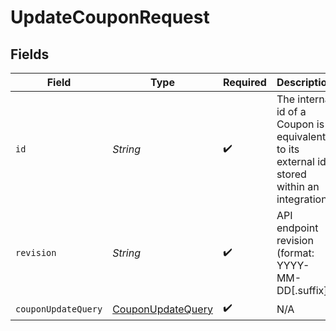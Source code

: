 # UpdateCouponRequest


## Fields

| Field                                                                                      | Type                                                                                       | Required                                                                                   | Description                                                                                | Example                                                                                    |
| ------------------------------------------------------------------------------------------ | ------------------------------------------------------------------------------------------ | ------------------------------------------------------------------------------------------ | ------------------------------------------------------------------------------------------ | ------------------------------------------------------------------------------------------ |
| `id`                                                                                       | *String*                                                                                   | :heavy_check_mark:                                                                         | The internal id of a Coupon is equivalent to its external id stored within an integration. | 10OFF                                                                                      |
| `revision`                                                                                 | *String*                                                                                   | :heavy_check_mark:                                                                         | API endpoint revision (format: YYYY-MM-DD[.suffix])                                        |                                                                                            |
| `couponUpdateQuery`                                                                        | [CouponUpdateQuery](../../models/components/CouponUpdateQuery.md)                          | :heavy_check_mark:                                                                         | N/A                                                                                        |                                                                                            |
